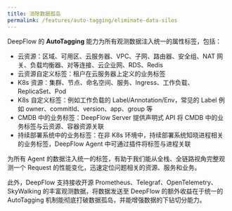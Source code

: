 ```yaml
---
title: 消除数据孤岛
permalink: /features/auto-tagging/eliminate-data-silos
---
```


DeepFlow 的 **AutoTagging** 能力为所有观测数据注入统一的属性标签，包括：

- 云资源：区域、可用区、云服务器、VPC、子网、路由器、安全组、NAT 网关、负载均衡器、对等连接、云企业网、RDS、Redis
- 云资源自定义标签：租户在云服务器上定义的业务标签
- K8s 资源：集群、节点、命名空间、服务、Ingress、工作负载、ReplicaSet、Pod
- K8s 自定义标签：例如工作负载的 Label/Annotation/Env，常见的 Label 例如 owner、commitId、version、app、group 等
- CMDB 中的业务标签：DeepFlow Server 提供声明式 API 将 CMDB 中的业务标签与云资源、容器资源关联
- 持续部署系统中的业务标签：在非 K8s 环境中，持续部署系统知晓进程相关的业务标签，DeepFlow Agent 中可通过插件将标签与进程关联

为所有 Agent 的数据注入统一的标签，有助于我们能从全栈、全链路视角完整观测一个 Request 的性能变化，迅速定位问题相关的资源、服务和业务。

此外，DeepFlow 支持接收开源 Prometheus、Telegraf、OpenTelemetry、SkyWalking 的丰富观测数据，将数据发送至 DeepFlow 的额外收益在于统一的 AutoTagging 机制能彻底打破数据孤岛，并能增强数据的下钻切分能力。
